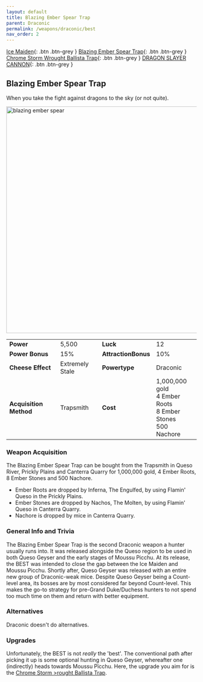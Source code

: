```yaml
---
layout: default
title: Blazing Ember Spear Trap
parent: Draconic
permalink: /weapons/draconic/best
nav_order: 2
---
```

<span class="fs-1">[Ice Maiden](/weapons/draconic/im){: .btn .btn-grey } </span><span class="fs-1"> [Blazing Ember Spear Trap](/weapons/draconic/best){: .btn .btn-grey } </span><span class="fs-1"> [Chrome Storm Wrought Ballista Trap](/weapons/draconic/cswb){: .btn .btn-grey } </span><span class="fs-1"> [DRAGON SLAYER CANNON](/weapons/draconic/dsc){: .btn .btn-grey } </span>

## Blazing Ember Spear Trap
When you take the fight against dragons to the sky (or not quite).

<img src="/assets/images/weapons/best.png" alt="blazing ember spear" width="600">

|||||
|---|---|---|---|
| __Power__ 	| 5,500 	| __Luck__ 	| 12 	|
| __Power Bonus__ 	| 15% 	|__AttractionBonus__ 	| 10% 	|
| __Cheese Effect__ 	| Extremely Stale 	| __Powertype__ 	| Draconic 	|
| __Acquisition Method__ 	| Trapsmith 	| __Cost__ 	| 1,000,000 gold <br> 4 Ember Roots <br> 8 Ember Stones <br> 500 Nachore 	|

### Weapon Acquisition
The Blazing Ember Spear Trap can be bought from the Trapsmith in Queso River, Prickly Plains and Canterra Quarry for 1,000,000 gold, 4 Ember Roots, 8 Ember Stones and 500 Nachore.
- Ember Roots are dropped by Inferna, The Engulfed, by using Flamin' Queso in the Prickly Plains.
- Ember Stones are dropped by Nachos, The Molten, by using Flamin' Queso in Canterra Quarry.
- Nachore is dropped by mice in Canterra Quarry.

### General Info and Trivia
The Blazing Ember Spear Trap is the second Draconic weapon a hunter usually runs into. It was released alongside the Queso region to be used in both Queso Geyser and the early stages of Moussu Picchu.
At its release, the BEST was intended to close the gap between the Ice Maiden and Moussu Picchu. Shortly after, Queso Geyser was released with an entire new group of Draconic-weak mice. Despite Queso Geyser being a Count-level area, its bosses are by most considered far beyond Count-level. This makes the go-to strategy for pre-Grand Duke/Duchess hunters to not spend too much time on them and return with better equipment.

### Alternatives
Draconic doesn't do alternatives.

### Upgrades
Unfortunately, the BEST is not *really* the 'best'. The conventional path after picking it up is some optional hunting in Queso Geyser, whereafter one (indirectly) heads towards Moussu Pïcchu. Here, the upgrade you aim for is the [Chrome Storm >rought Ballista Trap](/weapons/draconic/cswb).
